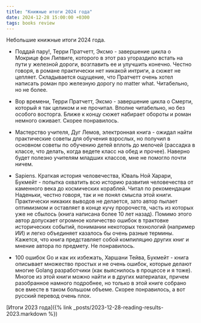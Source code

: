 ```yaml
---
title: "Книжные итоги 2024 года"
date: 2024-12-28 15:00:00 +0300
tags: books review
---
```

Небольшие книжные итоги 2024 года.
<!--more-->

* Поддай пару!, Терри Пратчетт, Эксмо - завершение цикла о Мокрице фон Липвиге,
  которого в этот раз угораздило встать на пути у железной дороги, возглавить ее
  и улучшить конечно. Честно говоря, в романе практически нет никакой интриги, а
  сюжет не цепляет. Складывается ощущение, что Пратчетт очень хотел написать
  роман про железную дорогу no matter what. Читабельно, но не более.

* Вор времени, Терри Пратчетт, Эксмо - завершение цикла о Смерти, который я так
  целиком и не прочитал. Вполне читабельно, но без особого восторга. Ближе
  к концу сюжет набирает обороты и роман немного оживает. Скорее понравилось.

* Мастерство учителя, Дуг Лемов, электронная книга - ожидал найти практические
  советы для обучения взрослых, но получил в основном советы по обучению детей
  вплоть до мелочей (рассадка в классе, что делать, когда ведете класс на обед
  и прочее). Наверно будет полезно учителям младших классов, мне не помогло
  почти ничем.

* Sapiens. Краткая история человечества, Юваль Ной Харари, Букмейт -
  попытка охватить всю историю развития человечества от каменного века до
  космических кораблей. Читал по рекомендации Наденьки, честно говоря, так и не
  понял смысла этой книги. Практически никаких выводов не делается, зато автор
  пылает оптимизмом и оставляет в конце кучу пророчеств, часть из которых уже
  не сбылось (книга написана более 10 лет назад). Помимо этого автор допускает
  огромное количество ошибок в трактовке исторических событий, понимании
  некоторых технологий (например ИИ) и легко объединяет казалось бы очень разные
  термины. Кажется, что книга представляет собой компиляцию других книг и мнение
  автора по предмету. Не понравилось.

* 100 ошибок Go и как их избежать, Харшани Тейва, Букмейт - книга описывает
  множество простых и не очень ошибок, которые делают многие Golang разработчики
  (как выяснилось в процессе и я тоже). Многое из этой книги можно найти и в
  других материалах, причем разобранное намного подробнее, но только в этой книге
  собрано все вместе в таком большом объеме. Скорее понравилось, а вот русский
  перевод очень плох.

[Итоги 2023 года]({% link _posts/2023-12-28-reading-results-2023.markdown %})
